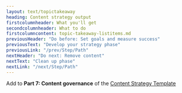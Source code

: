 ```yaml
---
layout: text/topictakeaway
heading: Content strategy output
firstcolumnheader: What you'll get
secondcolumnheader: What to do
firstcolumncontent: topic-takeaway-listitems.md
previousHeader: "Do before: Set goals and measure success"
previousText: "Develop your strategy phase"
previousLink: "/prev/Step/Path"
nextHeader: "Do next: Remove content"
nextText: "Clean up phase"
nextLink: "/next/Step/Path"
---
```


Add to **Part 7: Content governance** of the [Content Strategy Template](/path)
